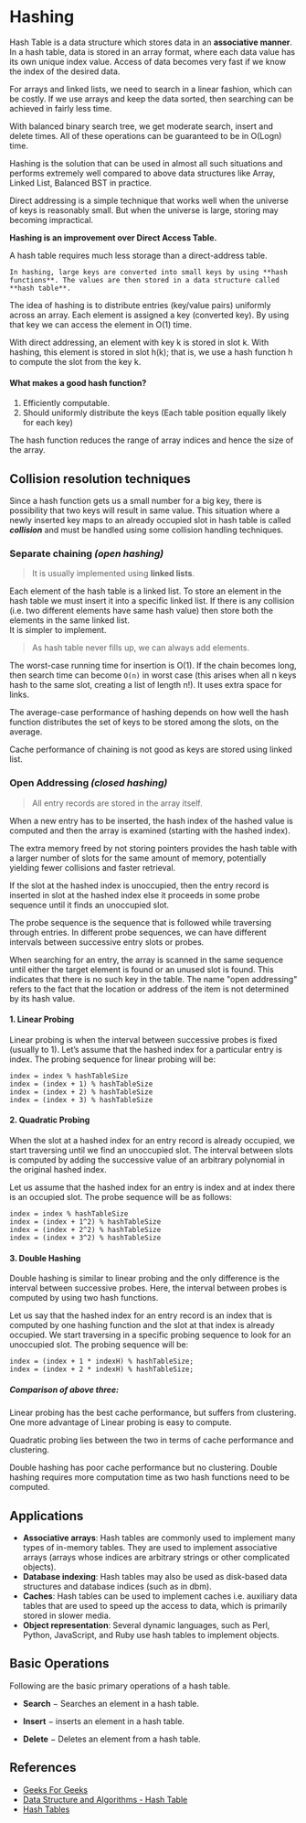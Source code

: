 # Hashing

Hash Table is a data structure which stores data in an **associative manner**. In a hash table, data is stored in an array format, where each data value has its own unique index value. Access of data becomes very fast if we know the index of the desired data.  

For arrays and linked lists, we need to search in a linear fashion, which can be costly. If we use arrays and keep the data sorted, then searching can be achieved in fairly less time.  

With balanced binary search tree, we get moderate search, insert and delete times. All of these operations can be guaranteed to be in O(Logn) time.  

Hashing is the solution that can be used in almost all such situations and performs extremely well compared to above data structures like Array, Linked List, Balanced BST in practice.  

Direct addressing is a simple technique that works well when the universe of keys is reasonably small. But when the universe is large, storing may becoming impractical.

**Hashing is an improvement over Direct Access Table.**  

A hash table requires much less storage than a direct-address table.

```
In hashing, large keys are converted into small keys by using **hash functions**. The values are then stored in a data structure called **hash table**.
```

The idea of hashing is to distribute entries (key/value pairs) uniformly across an array. Each element is assigned a key (converted key). By using that key we can access the element in O(1) time.  

With direct addressing, an element with key k is stored in slot k. With hashing,
this element is stored in slot h(k); that is, we use a hash function h to compute the slot from the key k.

#### What makes a good hash function?

1. Efficiently computable.
2. Should uniformly distribute the keys (Each table position equally likely for each key)

The hash function reduces the range of array indices and hence the size of the array.

## Collision resolution techniques

Since a hash function gets us a small number for a big key, there is possibility that two keys will result in same value. This situation where a newly inserted key maps to an already occupied slot in hash table is called ***collision*** and must be handled using some collision handling techniques.  

### Separate chaining ***(open hashing)***

> It is usually implemented using **linked lists**. 

Each element of the hash table is a linked list. To store an element in the hash table we must insert it into a specific linked list. If there is any collision (i.e. two different elements have same hash value) then store both the elements in the same linked list.  
It is simpler to implement. 

> As hash table never fills up, we can always add elements.

The worst-case running time for insertion is O(1). If the chain becomes long, then search time can become `O(n)` in worst case (this arises when all n keys hash
to the same slot, creating a list of length n!). It uses extra space for links. 

The average-case performance of hashing depends on how well the hash function distributes the set of keys to be stored among the slots, on the average.

Cache performance of chaining is not good as keys are stored using linked list.

### Open Addressing ***(closed hashing)***

> All entry records are stored in the array itself. 

When a new entry has to be inserted, the hash index of the hashed value is computed and then the array is examined (starting with the hashed index).

The extra memory freed by not storing pointers provides the hash table with a larger number of slots for the same amount of memory, potentially yielding fewer collisions and faster retrieval.

If the slot at the hashed index is unoccupied, then the entry record is inserted in slot at the hashed index else it proceeds in some probe sequence until it finds an unoccupied slot.  

The probe sequence is the sequence that is followed while traversing through entries. In different probe sequences, we can have different intervals between successive entry slots or probes.  

When searching for an entry, the array is scanned in the same sequence until either the target element is found or an unused slot is found. This indicates that there is no such key in the table. The name "open addressing" refers to the fact that the location or address of the item is not determined by its hash value.  

#### 1. Linear Probing

Linear probing is when the interval between successive probes is fixed (usually to 1). Let’s assume that the hashed index for a particular entry is index. The probing sequence for linear probing will be:

```
index = index % hashTableSize
index = (index + 1) % hashTableSize
index = (index + 2) % hashTableSize
index = (index + 3) % hashTableSize
```

#### 2. Quadratic Probing

When the slot at a hashed index for an entry record is already occupied, we start traversing until we find an unoccupied slot. The interval between slots is computed by adding the successive value of an arbitrary polynomial in the original hashed index.  

Let us assume that the hashed index for an entry is index and at index there is an occupied slot. The probe sequence will be as follows:

```
index = index % hashTableSize
index = (index + 1^2) % hashTableSize
index = (index + 2^2) % hashTableSize
index = (index + 3^2) % hashTableSize
```

#### 3. Double Hashing

Double hashing is similar to linear probing and the only difference is the interval between successive probes. Here, the interval between probes is computed by using two hash functions.

Let us say that the hashed index for an entry record is an index that is computed by one hashing function and the slot at that index is already occupied. We start traversing in a specific probing sequence to look for an unoccupied slot. The probing sequence will be:

```
index = (index + 1 * indexH) % hashTableSize;
index = (index + 2 * indexH) % hashTableSize;
```

##### Comparison of above three:

Linear probing has the best cache performance, but suffers from clustering. One more advantage of Linear probing is easy to compute.  

Quadratic probing lies between the two in terms of cache performance and clustering.

Double hashing has poor cache performance but no clustering. Double hashing requires more computation time as two hash functions need to be computed.  

## Applications

- **Associative arrays**: Hash tables are commonly used to implement many types of in-memory tables. They are used to implement associative arrays (arrays whose indices are arbitrary strings or other complicated objects).
- **Database indexing**: Hash tables may also be used as disk-based data structures and database indices (such as in dbm).
- **Caches**: Hash tables can be used to implement caches i.e. auxiliary data tables that are used to speed up the access to data, which is primarily stored in slower media.
- **Object representation**: Several dynamic languages, such as Perl, Python, JavaScript, and Ruby use hash tables to implement objects.

## Basic Operations

Following are the basic primary operations of a hash table.

- **Search** − Searches an element in a hash table.

- **Insert** − inserts an element in a hash table.

- **Delete** − Deletes an element from a hash table.

## References

- [Geeks For Geeks](geeksforgeeks.org)
- [Data Structure and Algorithms - Hash Table](https://www.tutorialspoint.com/data_structures_algorithms/hash_data_structure.htm)
- [Hash Tables](https://www.hackerearth.com/practice/data-structures/hash-tables/basics-of-hash-tables/tutorial/)
